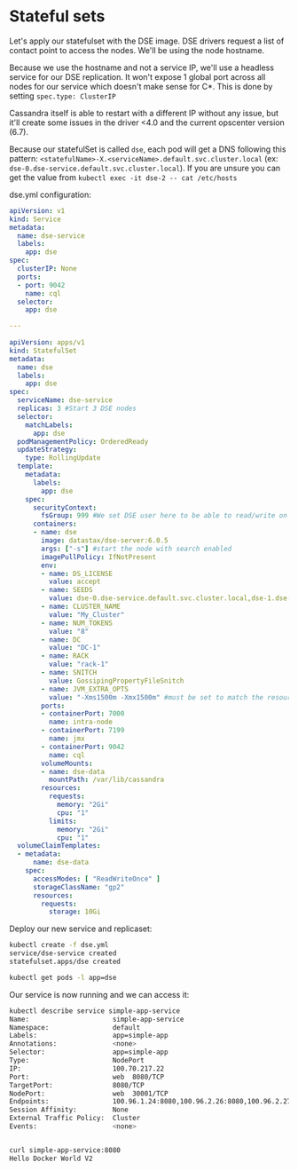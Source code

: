 # Stateful sets

Let's apply our statefulset with the DSE image. DSE drivers request a list of contact point to access the nodes. We'll be using the node hostname.

Because we use the hostname and not a service IP, we'll use a headless service for our DSE replication. It won't expose 1 global port across all nodes for our service which doesn't make sense for C*. This is done by setting `spec.type: ClusterIP`

Cassandra itself is able to restart with a different IP without any issue, but it'll create some issues in the driver <4.0 and the current opscenter version (6.7). 

Because our statefulSet is called `dse`, each pod will get a DNS following this pattern: `<statefulName>-X.<serviceName>.default.svc.cluster.local` (ex: `dse-0.dse-service.default.svc.cluster.local`). If you are unsure you can get the value from  `kubectl exec -it dse-2 -- cat /etc/hosts`

dse.yml configuration:
    
```yaml
apiVersion: v1
kind: Service
metadata:
  name: dse-service
  labels:
    app: dse
spec:
  clusterIP: None
  ports:
  - port: 9042
    name: cql
  selector:
    app: dse

---
   
apiVersion: apps/v1
kind: StatefulSet
metadata:
  name: dse
  labels:
    app: dse
spec:
  serviceName: dse-service
  replicas: 3 #Start 3 DSE nodes
  selector:
    matchLabels:
      app: dse
  podManagementPolicy: OrderedReady
  updateStrategy:
    type: RollingUpdate
  template:
    metadata:
      labels:
        app: dse
    spec:
      securityContext:
        fsGroup: 999 #We set DSE user here to be able to read/write on our ebs
      containers:
      - name: dse
        image: datastax/dse-server:6.0.5
        args: ["-s"] #start the node with search enabled
        imagePullPolicy: IfNotPresent
        env:
        - name: DS_LICENSE
          value: accept
        - name: SEEDS
          value: dse-0.dse-service.default.svc.cluster.local,dse-1.dse-service.default.svc.cluster.local
        - name: CLUSTER_NAME
          value: "My_Cluster"
        - name: NUM_TOKENS
          value: "8"
        - name: DC
          value: "DC-1"
        - name: RACK
          value: "rack-1"
        - name: SNITCH
          value: GossipingPropertyFileSnitch
        - name: JVM_EXTRA_OPTS
          value: "-Xms1500m -Xmx1500m" #must be set to match the resource limits.
        ports:
        - containerPort: 7000
          name: intra-node
        - containerPort: 7199
          name: jmx
        - containerPort: 9042
          name: cql        
        volumeMounts:
        - name: dse-data
          mountPath: /var/lib/cassandra
        resources:
          requests:
            memory: "2Gi"
            cpu: "1"
          limits:
            memory: "2Gi" 
            cpu: "1" 
  volumeClaimTemplates:
  - metadata:
      name: dse-data
    spec:
      accessModes: [ "ReadWriteOnce" ]
      storageClassName: "gp2"
      resources:
        requests:
          storage: 10Gi
```

Deploy our new service and replicaset:

```bash
kubectl create -f dse.yml 
service/dse-service created
statefulset.apps/dse created
```

```bash
kubectl get pods -l app=dse
```

Our service is now running and we can access it:
```bash
kubectl describe service simple-app-service
Name:                     simple-app-service
Namespace:                default
Labels:                   app=simple-app
Annotations:              <none>
Selector:                 app=simple-app
Type:                     NodePort
IP:                       100.70.217.22
Port:                     web  8080/TCP
TargetPort:               8080/TCP
NodePort:                 web  30001/TCP
Endpoints:                100.96.1.24:8080,100.96.2.26:8080,100.96.2.27:8080
Session Affinity:         None
External Traffic Policy:  Cluster
Events:                   <none>


curl simple-app-service:8080
Hello Docker World V2
```
